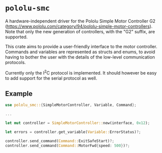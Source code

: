 
# `pololu-smc`

A hardware-independent driver for the Pololu Simple Motor Controller G2 (https://www.pololu.com/category/94/pololu-simple-motor-controllers).
Note that only the new generation of controllers, with the "G2" suffix, are supported.

This crate aims to provide a user-friendly interface to the motor controller. Commands and
variables are represented as structs and enums, to avoid having to bother the user with the details of the low-level communication protocols.

Currently only the I<sup>2</sup>C protocol is implemented. It should however be easy to add
support for the serial protocol as well.

## Example
```rust
use pololu_smc::{SimpleMotorController, Variable, Command};

...

let mut controller = SimpleMotorController::new(interface, 0x12);

let errors = controller.get_variable(Variable::ErrorStatus)?;

controller.send_command(Command::ExitSafeStart)?;
controller.send_command(Command::MotorFwd{speed: 500})?;
```
